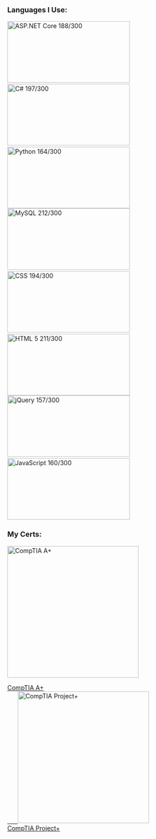 
### Languages I Use:
<img alt='ASP.NET Core 188/300' title='ASP.NET Core 188/300' width='280px' height='140px' src='https://i.stack.imgur.com/07ZIW.png'>&nbsp;<img alt='C# 197/300' title='C# 197/300' width='280px' height='140px' src='https://i.stack.imgur.com/b3G06.png'>&nbsp;<img alt='Python 164/300' title='Python 164/300' width='280px' height='140px' src='https://i.stack.imgur.com/XmujW.png'> <img alt='MySQL 212/300' title='MySQL 212/300' width='280px' height='140px' src='https://i.stack.imgur.com/jCT8U.png'>&nbsp;<img alt='CSS 194/300' title='CSS 194/300' width='280px' height='140px' src='https://i.stack.imgur.com/T2DY5.png'>&nbsp;<img alt='HTML 5 211/300' title='HTML 5 211/300' width='280px' height='140px' src='https://i.stack.imgur.com/DmhjW.png'> <img alt='jQuery 157/300' title='jQuery 157/300' width='280px' height='140px' src='https://i.stack.imgur.com/Drr5K.png'>&nbsp;<img alt='JavaScript 160/300' title='JavaScript 160/300' width='280px' height='140px' src='https://i.stack.imgur.com/7VJUm.png'>

### My Certs:

<a href='https://www.youracclaim.com/badges/ffd7fd21-b0af-4e48-a4a7-17e537b7fc09'><img alt="CompTIA A+" title="CompTIA A+" width='300px' height='300px' src='https://images.youracclaim.com/size/340x340/images/63482325-a0d6-4f64-ae75-f5f33922c7d0/CompTIA_A_2Bce.png'><figcaption>CompTIA A+</figcaption></a><a href='https://www.youracclaim.com/badges/e75a7734-ecf7-4723-a43b-02ba5706eb08'>&nbsp;&nbsp;&nbsp;&nbsp;&nbsp;&nbsp;<img alt='CompTIA Project+' title='CompTIA Project+' width='300px' height='300px' src='https://images.youracclaim.com/size/340x340/images/be6dfc3d-f8a1-4c18-8b16-751600ef61c8/CompTIA_Project_2B.png'><figcaption>CompTIA Project+</figcaption></a>
<!-- [![CompTIA A+](https://images.youracclaim.com/size/340x340/images/63482325-a0d6-4f64-ae75-f5f33922c7d0/CompTIA_A_2Bce.png) - CompTIA A+](https://www.youracclaim.com/badges/ffd7fd21-b0af-4e48-a4a7-17e537b7fc09) -->
<!-- [![CompTIA Project+](https://images.youracclaim.com/size/340x340/images/be6dfc3d-f8a1-4c18-8b16-751600ef61c8/CompTIA_Project_2B.png) - CompTIA Project+](https://www.youracclaim.com/badges/e75a7734-ecf7-4723-a43b-02ba5706eb08) -->
